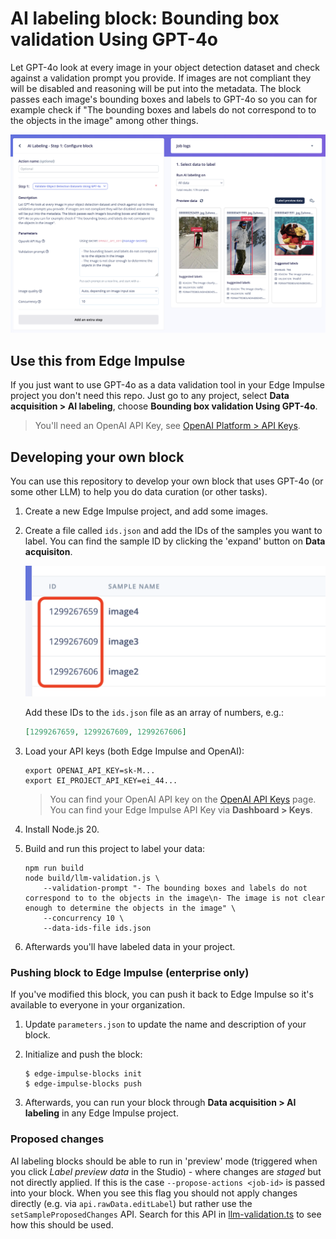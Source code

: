 # AI labeling block: Bounding box validation Using GPT-4o

Let GPT-4o look at every image in your object detection dataset and check against a validation prompt you provide. If images are not compliant they will be disabled and reasoning will be put into the metadata. The block passes each image's bounding boxes and labels to GPT-4o so you can for example check if "The bounding boxes and labels do not correspond to to the objects in the image" among other things.

![Demo](images/demo.png)

## Use this from Edge Impulse

If you just want to use GPT-4o as a data validation tool in your Edge Impulse project you don't need this repo. Just go to any project, select **Data acquisition > AI labeling**, choose **Bounding box validation Using GPT-4o**.

> You'll need an OpenAI API Key, see [OpenAI Platform > API Keys](https://platform.openai.com/api-keys).

## Developing your own block

You can use this repository to develop your own block that uses GPT-4o (or some other LLM) to help you do data curation (or other tasks).

1. Create a new Edge Impulse project, and add some images.
2. Create a file called `ids.json` and add the IDs of the samples you want to label. You can find the sample ID by clicking the 'expand' button on **Data acquisiton**.

    ![Finding IDs](images/find_ids.png)

    Add these IDs to the `ids.json` file as an array of numbers, e.g.:

    ```json
    [1299267659, 1299267609, 1299267606]
    ```

3. Load your API keys (both Edge Impulse and OpenAI):

    ```
    export OPENAI_API_KEY=sk-M...
    export EI_PROJECT_API_KEY=ei_44...
    ```

    > You can find your OpenAI API key on the [OpenAI API Keys](https://platform.openai.com/api-keys) page. You can find your Edge Impulse API Key via **Dashboard > Keys**.

4. Install Node.js 20.
5. Build and run this project to label your data:

    ```
    npm run build
    node build/llm-validation.js \
        --validation-prompt "- The bounding boxes and labels do not correspond to to the objects in the image\n- The image is not clear enough to determine the objects in the image" \
        --concurrency 10 \
        --data-ids-file ids.json
    ```

6. Afterwards you'll have labeled data in your project.

### Pushing block to Edge Impulse (enterprise only)

If you've modified this block, you can push it back to Edge Impulse so it's available to everyone in your organization.

1. Update `parameters.json` to update the name and description of your block.
2. Initialize and push the block:

    ```
    $ edge-impulse-blocks init
    $ edge-impulse-blocks push
    ```

3. Afterwards, you can run your block through **Data acquisition > AI labeling** in any Edge Impulse project.

### Proposed changes

AI labeling blocks should be able to run in 'preview' mode (triggered when you click *Label preview data* in the Studio) - where changes are _staged_ but not directly applied. If this is the case `--propose-actions <job-id>` is passed into your block. When you see this flag you should not apply changes directly (e.g. via `api.rawData.editLabel`) but rather use the `setSampleProposedChanges` API. Search for this API in [llm-validation.ts](llm-validation.ts) to see how this should be used.
